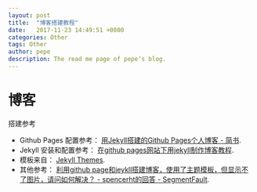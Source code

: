 ```yaml
---
layout: post
title:  "博客搭建教程"
date:   2017-11-23 14:49:51 +0800
categories: Other
tags: Other
author: pepe
description: The read me page of pepe‘s blog.
---
```


博客
============
搭建参考



* Github Pages 配置参考： [用Jekyll搭建的Github Pages个人博客 - 简书](http://www.jianshu.com/p/88c9e72978b4).
* Jekyll 安装和配置参考： [在github pages网站下用jekyll制作博客教程](http://kresnik.wang/works/tech/2015/06/07/%E5%9C%A8github-pages%E7%BD%91%E7%AB%99%E4%B8%8B%E7%94%A8jekyll%E5%88%B6%E4%BD%9C%E5%8D%9A%E5%AE%A2%E6%95%99%E7%A8%8B.html).
* 模板来自： [Jekyll Themes](http://jekyllthemes.org/).
* 其他参考： [利用github page和jeykll搭建博客，使用了主题模板，但显示不了图片，请问如何解决？ - spencerht的回答 - SegmentFault](https://segmentfault.com/q/1010000011216900/a-1020000011217224).

